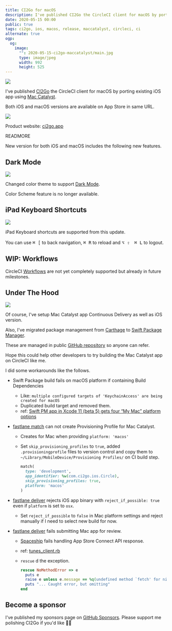 ```yaml
---
title: CI2Go for macOS
description: I've published CI2Go the CircleCI client for macOS by porting existing iOS app using Mac Catalyst.
date: 2020-05-15 00:00
public: true
tags: ci2go, ios, macos, release, maccatalyst, circleci, ci
alternate: true
ogp:
  og:
    image:
      "": 2020-05-15-ci2go-maccatalyst/main.jpg
      type: image/jpeg
      width: 992
      height: 525
---
```


![](2020-05-15-ci2go-maccatalyst/main.jpg)

I've published [CI2Go] the CircleCI client for macOS by porting existing iOS app using [Mac Catalyst].

Both iOS and macOS versions are available on App Store in same URL.

[![](images/appstore.svg)][appstore]

Product website: [ci2go.app]

READMORE

New version for both iOS and macOS includes the following new features.

## Dark Mode

![](2020-05-15-ci2go-maccatalyst/dark-and-light.jpg)

Changed color theme to support [Dark Mode].

Color Scheme feature is no longer available.

## iPad Keyboard Shortcuts

![](2020-05-15-ci2go-maccatalyst/shortcuts.png)

iPad Keyboard shortcuts are supported from this update.

You can use <kbd>&#x2318; \[</kbd> to back navigation, <kbd>&#x2318; R</kbd> to reload and <kbd>&#8997; &#8679;　&#x2318; L</kbd> to logout.

## WIP: Workflows

CircleCI [Workflows] are not yet completely supported but already in future milestones.

## Under The Hood

![](2020-05-15-ci2go-maccatalyst/workflow.png)

Of course, I've setup Mac Catalyst app Continuous Delivery as well as iOS version.

Also, I've migrated package management from [Carthage] to [Swift Package Manager].

These are managed in public [GitHub repository] so anyone can refer.

Hope this could help other developers to try building the Mac Catalyst app on CircleCI like me.

I did some workarounds like the follows.

- Swift Package build fails on macOS platform if containing Build Dependencies
  - Like: `multiple configured targets of 'KeychainAccess' are being created for macOS`
  - Duplicated build target and removed them.
  - ref: [Swift PM app in Xcode 11 (beta 5) gets four “My Mac” platform options]
- [fastlane match] can not create Provisioning Profile for Mac Catalyst.

  - Creates for Mac when providing `platform: 'macos'`
  - Set `skip_provisioning_profiles` to `true`, added `.provisioningprofile` files to version control and copy them to `~/Library/MobileDevice/Provisioning Profiles/` on CI build step.

    ```rb
    match(
      type: 'development',
      app_identifier: %w(com.ci2go.ios.Circle),
      skip_provisioning_profiles: true,
      platform: 'macos'
    )
    ```

- [fastlane deliver] rejects iOS app binary with `reject_if_possible: true` even if `platform` is set to `osx`.
  - Set `reject_if_possible` to `false` in Mac platform settings and reject manually if I need to select new build for now.
- [fastlane deliver] fails submitting Mac app for review.

  - [Spaceship] fails handling App Store Connect API response.
  - ref: [tunes_client.rb]
  - `rescue` d the exception.

    ```rb
    rescue NoMethodError => e
      puts e
      raise e unless e.message == %q(undefined method `fetch' for nil:NilClass)
      puts "... Caught error, but omitting"
    end
    ```

## Become a sponsor

I've published my sponsors page on [GitHub Sponsors]. Please support me polishing CI2Go if you'd like 🙇‍♂️

[ci2go]: https://ci2go.app
[mac catalyst]: https://developer.apple.com/mac-catalyst/
[dark mode]: https://developer.apple.com/design/human-interface-guidelines/ios/visual-design/dark-mode/
[workflows]: https://circleci.com/docs/2.0/workflows/
[appstore]: https://itunes.apple.com/app/id940028427?mt=8
[github repository]: https://github.com/ngs/ci2go
[swift package manager]: https://swift.org/package-manager/
[carthage]: https://github.com/Carthage/Carthage
[fastlane match]: https://docs.fastlane.tools/actions/match/
[fastlane deliver]: https://docs.fastlane.tools/actions/deliver/
[swift pm app in xcode 11 (beta 5) gets four “my mac” platform options]: https://forums.swift.org/t/swift-pm-app-in-xcode-11-beta-5-gets-four-my-mac-platform-options/27521
[tunes_client.rb]: https://github.com/fastlane/fastlane/blob/feb8cc09c9976f7f460203cf9486fd28d31f6955/spaceship/lib/spaceship/tunes/tunes_client.rb#L1138
[spaceship]: https://github.com/fastlane/fastlane/tree/master/spaceship
[ci2go.app]: https://ci2go.app
[github sponsors]: https://github.com/sponsors/ngs
